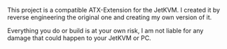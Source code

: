 This project is a compatible ATX-Extension for the JetKVM.
I created it by reverse engineering the original one and creating my own version of it.

Everything you do or build is at your own risk, I am not liable for any damage that could happen to your JetKVM or PC.
